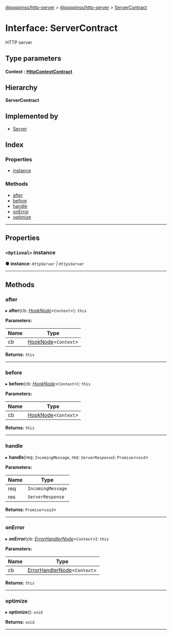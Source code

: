 [@poppinss/http-server](../README.md) > [@poppinss/http-server](../modules/_poppinss_http_server.md) > [ServerContract](../interfaces/_poppinss_http_server.servercontract.md)

# Interface: ServerContract

HTTP server

## Type parameters
#### Context :  [HttpContextContract](_poppinss_http_server.httpcontextcontract.md)
## Hierarchy

**ServerContract**

## Implemented by

* [Server](../classes/_poppinss_http_server.server.md)

## Index

### Properties

* [instance](_poppinss_http_server.servercontract.md#instance)

### Methods

* [after](_poppinss_http_server.servercontract.md#after)
* [before](_poppinss_http_server.servercontract.md#before)
* [handle](_poppinss_http_server.servercontract.md#handle)
* [onError](_poppinss_http_server.servercontract.md#onerror)
* [optimize](_poppinss_http_server.servercontract.md#optimize)

---

## Properties

<a id="instance"></a>

### `<Optional>` instance

**● instance**: *`HttpServer` \| `HttpsServer`*

___

## Methods

<a id="after"></a>

###  after

▸ **after**(cb: *[HookNode](../modules/_poppinss_http_server.md#hooknode)<`Context`>*): `this`

**Parameters:**

| Name | Type |
| ------ | ------ |
| cb | [HookNode](../modules/_poppinss_http_server.md#hooknode)<`Context`> |

**Returns:** `this`

___
<a id="before"></a>

###  before

▸ **before**(cb: *[HookNode](../modules/_poppinss_http_server.md#hooknode)<`Context`>*): `this`

**Parameters:**

| Name | Type |
| ------ | ------ |
| cb | [HookNode](../modules/_poppinss_http_server.md#hooknode)<`Context`> |

**Returns:** `this`

___
<a id="handle"></a>

###  handle

▸ **handle**(req: *`IncomingMessage`*, res: *`ServerResponse`*): `Promise`<`void`>

**Parameters:**

| Name | Type |
| ------ | ------ |
| req | `IncomingMessage` |
| res | `ServerResponse` |

**Returns:** `Promise`<`void`>

___
<a id="onerror"></a>

###  onError

▸ **onError**(cb: *[ErrorHandlerNode](../modules/_poppinss_http_server.md#errorhandlernode)<`Context`>*): `this`

**Parameters:**

| Name | Type |
| ------ | ------ |
| cb | [ErrorHandlerNode](../modules/_poppinss_http_server.md#errorhandlernode)<`Context`> |

**Returns:** `this`

___
<a id="optimize"></a>

###  optimize

▸ **optimize**(): `void`

**Returns:** `void`

___

